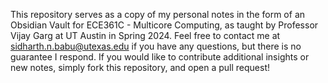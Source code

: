This repository serves as a copy of my personal notes in the form of an Obsidian Vault for ECE361C - Multicore Computing, as taught by Professor Vijay Garg at UT Austin in Spring 2024. Feel free to contact me at sidharth.n.babu@utexas.edu if you have any questions, but there is no guarantee I respond. If you would like to contribute additional insights or new notes, simply fork this repository, and open a pull request! 